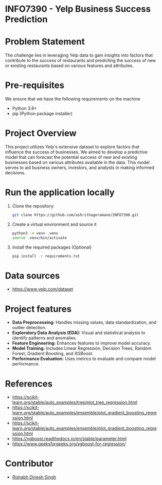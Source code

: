# INFO7390 - Yelp Business Success Prediction

# Problem Statement
The challenge lies in leveraging Yelp data to gain insights into factors that contribute to the success of restaurants and predicting the success of new or existing restaurants based on various features and attributes.

# Pre-requisites
We ensure that we have the following requirements on the machine
- Python 3.8+
- pip (Python package installer)

# Project Overview
This project utilizes Yelp's extensive dataset to explore factors that influence the success of businesses. We aimed to develop a predictive model that can forecast the potential success of new and existing businesses based on various attributes available in the data. This model serves to aid business owners, investors, and analysts in making informed decisions.

# Run the application locally
1. Clone the repository: 
    ```bash    
    git clone https://github.com/ashrithagoramane/INFO7390.git 
    ```
1. Create a virtual environment and source it 
    ```bash
    python3 -m venv .venv
    source .venv/bin/activate
    ```
1. Install the required packages (Optional)
    ```bash
    pip install -r requirements.txt
    ```
# Data sources

- https://www.yelp.com/dataset 

# Project features
- **Data Preprocessing:** Handles missing values, data standardization, and outlier detection.
- **Exploratory Data Analysis (EDA):** Visual and statistical analysis to identify patterns and anomalies.
- **Feature Engineering:** Enhances features to improve model accuracy.
- **Model Training:** Includes Linear Regression, Decision Trees, Random Forest, Gradient Boosting, and XGBoost.
- **Performance Evaluation:** Uses metrics to evaluate and compare model performance.

# References
- https://scikit-learn.org/stable/auto_examples/tree/plot_tree_regression.html
- https://scikit-learn.org/stable/auto_examples/ensemble/plot_gradient_boosting_regression.html
- https://scikit-learn.org/stable/auto_examples/ensemble/plot_gradient_boosting_regression.html
- https://xgboost.readthedocs.io/en/stable/parameter.html
- https://www.geeksforgeeks.org/xgboost-for-regression/


# Contributor
- [Rishabh Dinesh Singh](https://github.com/Rishabhsingh11)
